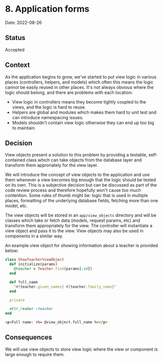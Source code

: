 # 8. Application forms

Date: 2022-08-26

## Status

Accepted

## Context

As the application begins to grow, we've started to put view logic in various places (controllers, helpers, and models) which often this means the logic cannot be easily reused in other places. It's not always obvious where the logic should belong, and there are problems with each location:

- View logic in controllers means they become tightly coupled to the views, and the logic is hard to reuse.
- Helpers are global and modules which makes them hard to unit test and can introduce namespacing issues.
- Models shouldn't contain view logic otherwise they can end up too big to maintain.

## Decision

View objects present a solution to this problem by providing a testable, self-contained class which can take objects from the database layer and transform them approriately for the view layer.

We will introduce the concept of view objects to the application and use them whenever a view becomes big enough that the logic should be tested on its own. This is a subjective decision but can be discussed as part of the code review process and therefore hopefully won't cause too much contention. Some rules of thumb might be: logic that is used in multiple places, formatting of the underlying database fields, fetching more than one model, etc.

The view objects will be stored in an `app/view_objects` directory and will be classes which take or fetch data (models, request params, etc) and transform them appropriately for the view. The controller will instantiate a view object and pass it to the view. View objects may also be used in components in a similar way.

An example view object for showing information about a teacher is provided below:

```rb
class ShowTeacherViewObject
  def initialize(params)
    @teacher = Teacher.find(params[:id])
  end

  def full_name
    "#{teacher.given_names} #{teacher.family_name}"
  end

  private

  attr_reader :teacher
end
```

```html
<p>Full name: <%= @view_object.full_name %></p>
```

## Consequences

We will use view objects to store view logic where the view or component is large enough to require them.

